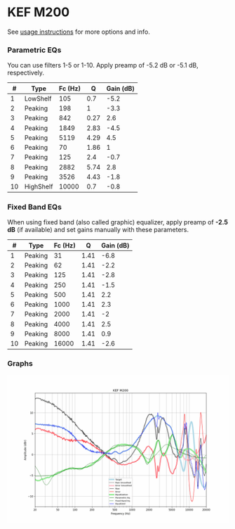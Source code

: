 # KEF M200
See [usage instructions](https://github.com/jaakkopasanen/AutoEq#usage) for more options and info.

### Parametric EQs
You can use filters 1-5 or 1-10. Apply preamp of -5.2 dB or -5.1 dB, respectively.

|   # | Type      |   Fc (Hz) |    Q |   Gain (dB) |
|-----|-----------|-----------|------|-------------|
|   1 | LowShelf  |       105 | 0.7  |        -5.2 |
|   2 | Peaking   |       198 | 1    |        -3.3 |
|   3 | Peaking   |       842 | 0.27 |         2.6 |
|   4 | Peaking   |      1849 | 2.83 |        -4.5 |
|   5 | Peaking   |      5119 | 4.29 |         4.5 |
|   6 | Peaking   |        70 | 1.86 |         1   |
|   7 | Peaking   |       125 | 2.4  |        -0.7 |
|   8 | Peaking   |      2882 | 5.74 |         2.8 |
|   9 | Peaking   |      3526 | 4.43 |        -1.8 |
|  10 | HighShelf |     10000 | 0.7  |        -0.8 |

### Fixed Band EQs
When using fixed band (also called graphic) equalizer, apply preamp of **-2.5 dB** (if available) and set gains manually with these parameters.

|   # | Type    |   Fc (Hz) |    Q |   Gain (dB) |
|-----|---------|-----------|------|-------------|
|   1 | Peaking |        31 | 1.41 |        -6.8 |
|   2 | Peaking |        62 | 1.41 |        -2.2 |
|   3 | Peaking |       125 | 1.41 |        -2.8 |
|   4 | Peaking |       250 | 1.41 |        -1.5 |
|   5 | Peaking |       500 | 1.41 |         2.2 |
|   6 | Peaking |      1000 | 1.41 |         2.3 |
|   7 | Peaking |      2000 | 1.41 |        -2   |
|   8 | Peaking |      4000 | 1.41 |         2.5 |
|   9 | Peaking |      8000 | 1.41 |         0.9 |
|  10 | Peaking |     16000 | 1.41 |        -2.6 |

### Graphs
![](./KEF%20M200.png)
